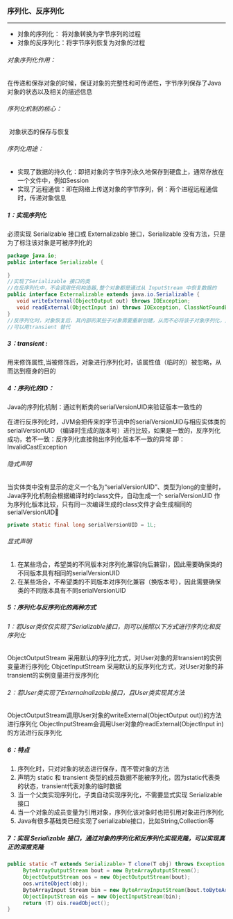 ### 序列化、反序列化

------

- 对象的序列化： 将对象转换为字节序列的过程
- 对象的反序列化：将字节序列恢复为对象的过程

###### 对象序列化作用：

​	在传递和保存对象的时候，保证对象的完整性和可传递性，字节序列保存了Java对象的状态以及相关的描述信息

###### 序列化机制的核心：

​	对象状态的保存与恢复

###### 序列化用途： 

- 实现了数据的持久化：即把对象的字节序列永久地保存到硬盘上，通常存放在一个文件中，例如Session 
- 实现了远程通信：即在网络上传送对象的字节序列，例：两个进程远程通信时，传递对象信息

##### 1：实现序列化

必须实现 Serializable 接口或 Externalizable 接口，Serializable 没有方法，只是为了标注该对象是可被序列化的

```java
package java.io;
public interface Serializable {
  
}
//实现了Serializable 接口的类
//在反序列化中，不会调用任何构造器,整个对象都是通过从 InputStream 中恢复数据的
public interface Externalizable extends java.io.Serializable {
   void writeExternal(ObjectOutput out) throws IOException;
   void readExternal(ObjectInput in) throws IOException, ClassNotFoundException;
}
//反序列化时，对象恢复后，其内部的某些子对象需要重新创建，从而不必将该子对象序列化，对序列化过程进行控制
//可以用transient 替代
```

##### 3：transient :

​	用来修饰属性,当被修饰后，对象进行序列化时，该属性值（临时的）被忽略，从而达到瘦身的目的

##### 4：序列化的ID：

Java的序列化机制：通过判断类的serialVersionUID来验证版本一致性的

​	在进行反序列化时，JVM会把传来的字节流中的serialVersionUID与相应实体类的serialVersionUID （编译时生成的版本号）进行比较，如果是一致的，反序列化成功，若不一致：反序列化直接抛出序列化版本不一致的异常 即：InvalidCastException

###### 隐式声明

​	当实体类中没有显示的定义一个名为“serialVersionUID”、类型为long的变量时，Java序列化机制会根据编译时的class文件，自动生成一个 serialVersionUID 作为序列化版本比较，只有同一次编译生成的class文件才会生成相同的 serialVersionUID

```java
private static final long serialVersionUID = 1L;
```

###### 显式声明

1. 在某些场合，希望类的不同版本对序列化兼容(向后兼容)，因此需要确保类的不同版本具有相同的serialVersionUID
2. 在某些场合，不希望类的不同版本对序列化兼容（换版本号），因此需要确保类的不同版本具有不同serialVersionUID

##### 5：序列化与反序列化的两种方式

###### 1：若User类仅仅实现了Serializable接口，则可以按照以下方式进行序列化和反序列化

ObjectOutputStream 采用默认的序列化方式，对User对象的非transient的实例变量进行序列化 ObjcetInputStream 采用默认的反序列化方式，对User对象的非transient的实例变量进行反序列化

###### 2：若User类实现了Externalnalizable接口，且User类实现其方法

ObjectOutputStream调用User对象的writeExternal(ObjectOutput out))的方法进行序列化 ObjectInputStream会调用User对象的readExternal(ObjectInput in)的方法进行反序列化

##### 6：特点

1. 序列化时，只对对象的状态进行保存，而不管对象的方法
2. 声明为 static 和 transient 类型的成员数据不能被序列化，因为static代表类的状态，transient代表对象的临时数据
3. 当一个父类实现序列化，子类自动实现序列化，不需要显式实现 Serializable接口
4. 当一个对象的成员变量为引用对象，序列化该对象时也把引用对象进行序列化
5. Java有很多基础类已经实现了serializable接口，比如String,Collection等

##### 7：实现 Serializable 接口，通过对象的序列化和反序列化实现克隆，可以实现真正的深度克隆

```java
public static <T extends Serializable> T clone(T obj) throws Exception {
	 ByteArrayOutputStream bout = new ByteArrayOutputStream(); 
	 ObjectOutputStream oos = new ObjectOutputStream(bout); 
	 oos.writeObject(obj); 
	 ByteArrayInput Stream bin = new ByteArrayInputStream(bout.toByteArray()); 
	 ObjectInputStream ois = new ObjectInputStream(bin); 
	 return (T) ois.readObject(); 
}
```